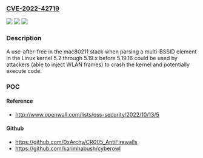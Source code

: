 ### [CVE-2022-42719](https://cve.mitre.org/cgi-bin/cvename.cgi?name=CVE-2022-42719)
![](https://img.shields.io/static/v1?label=Product&message=n%2Fa&color=blue)
![](https://img.shields.io/static/v1?label=Version&message=n%2Fa&color=blue)
![](https://img.shields.io/static/v1?label=Vulnerability&message=n%2Fa&color=brighgreen)

### Description

A use-after-free in the mac80211 stack when parsing a multi-BSSID element in the Linux kernel 5.2 through 5.19.x before 5.19.16 could be used by attackers (able to inject WLAN frames) to crash the kernel and potentially execute code.

### POC

#### Reference
- http://www.openwall.com/lists/oss-security/2022/10/13/5

#### Github
- https://github.com/0xArchy/CR005_AntiFirewalls
- https://github.com/karimhabush/cyberowl

